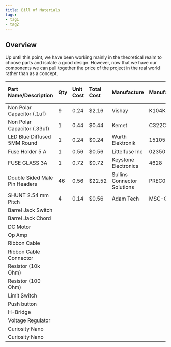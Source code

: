 ```yaml
---
title: Bill of Materials
tags:
- tag1
- tag2
---
```


## Overview

Up until this point, we have been working mainly in the theoretical realm to choose parts and isolate a good design. However, now that we have our components we can pull together the price of the project in the real world rather than as a concept.

| **Part Name/Description** | **Qty** | **Unit Cost** | **Total Cost** | **Manufacture** | **Manufacturer #** | **Vendor Link** |**Datasheet Link** | **Schematic Reference Designators** |
|:--------------------|:----|:---------------|:-----|:--------|:-----|:-----|:----|:-----|
| Non Polar Capacitor (.1uf) | 9 | 0.24 | $2.16 | Vishay | K104K10X7RF5UH5 | [Digikey](https://www.digikey.com/en/products/detail/vishay-beyschlag-draloric-bc-components/K104K10X7RF5UH5/2356879) | [datasheet](https://www.vishay.com/docs/45171/kseries.pdf) | c1-c5, c7-10 |
| Non Polar Capacitor (.33uf) | 1 | 0.44 | $0.44 | Kemet | C322C334M5U5TA | [Digikey](https://www.digikey.com/en/products/detail/kemet/C322C334M5U5TA/818140?gclsrc=aw.ds&gad_source=4&gad_campaignid=20228387720&gbraid=0AAAAADrbLljmgSApiSyc55B9uHEWrglq1&gclid=CjwKCAjwjffHBhBuEiwAKMb8pJvi3tFwDZigvD1ItQM2mnC_U2KuhtIhCyLWNC_DGWqrHBjURY1YmRoCQNAQAvD_BwE) | [datasheet](https://www.yageogroup.com/content/datasheet/asset/file/KEM_C1051_GOLDMAX_Z5U) | c6 |
| LED Blue Diffused 5MM Round | 1 | 0.24 | $0.24 | Wurth Elektronik | 151051BS04000 | [Digikey](https://www.digikey.com/en/products/detail/w-rth-elektronik/151051BS04000/4490009?gclsrc=aw.ds&gad_source=1&gad_campaignid=20228387720&gbraid=0AAAAADrbLliy1sF6H7_awr4ZPEbZcTKHQ&gclid=CjwKCAjwjffHBhBuEiwAKMb8pDnuBBYzAlqhhtnWrli6A-_Mbg4GYm5iio6VIQ63Ne4m8Z-vbvz9NRoClL8QAvD_BwE) | [datasheet](https://www.we-online.com/components/products/datasheet/151051BS04000.pdf) | D1 |
| Fuse Holder 5 A | 1 | 0.56 | $0.56 | Littelfuse Inc | 0235003.MXP | [Digikey](https://www.digikey.com/en/products/detail/littelfuse-inc/0235003-MXP/778152) | [Datasheet](https://www.littelfuse.com/assetdocs/littelfuse_fuse_235_datasheet.pdf?assetguid=79b16c87-8337-4c9c-96d1-6ac09ce4e440) | F1 |
| FUSE GLASS 3A  | 1 | 0.72 | $0.72 | Keystone Electronics | 4628 | [Digikey](https://www.digikey.com/en/products/detail/keystone-electronics/4628/2137316) | [Datasheet](https://www.keyelco.com/userAssets/file/M65p44.pdf) | F1 |
| Double Sided Male Pin Headers | 46 | 0.56 | $22.52 | Sullins Connector Solutions | PREC040SABN-RC | [Digikey](https://www.digikey.com/en/products/detail/sullins-connector-solutions/PREC040SABN-RC/2775014) | [Datasheet](https://mm.digikey.com/Volume0/opasdata/d220001/medias/docus/386/xRxCzzzSxxN-RC_ST_11635-B.pdf) | ASH HEKP PLEASE |
| SHUNT 2.54 mm Pitch | 4 | 0.14 | $0.56 | Adam Tech | MSC-G |[Digikey](https://www.digikey.com/en/products/detail/adam-tech/MSC-G/9830571?gclsrc=aw.ds&gad_source=1&gad_campaignid=17336967819&gbraid=0AAAAADrbLljPngf3gDrhSxj-41ZmgUeey&gclid=CjwKCAjwjffHBhBuEiwAKMb8pOpUUK-s3v6RQJFr5RZOPeN3Vwend8QYZ24L0Pq-xSUoGxgkyecdHhoCExEQAvD_BwE) | [Datasheet](https://app.adam-tech.com/products/download/data_sheet/203327/msc-g-data-sheet.pdf) | J1,2,4,6 |
| Barrel Jack Switch |  |  |  |  |  | [Digikey]() | [Datasheet]() | J32 |
| Barrel Jack Chord |  |  |  |  |  | [Digikey]() | [Datasheet]() | J32 |
| DC Motor |  |  |  |  |  | [Digikey]() | [Datasheet]()  | M1 |
| Op Amp |  |  |  |  |  |  | [Digikey]() | [Datasheet]() | U2 |
| Ribbon Cable |  |  |  |  |  | [Digikey]() | [Datasheet]()  | J44 |
| Ribbon Cable Connector |  |  |  |  |  | [Digikey]() | [Datasheet]() | J44 |
| Resistor (10k Ohm) |  |  |  |  |  |  [Digikey]() | [Datasheet]() | R1,2,4 |
| Resistor (100 Ohm) |  |  |  |  |  | [Digikey]() | [Datasheet]() | R3 |
| Limit Switch |  |  |  |  |  | [Digikey]() | [Datasheet]() | S1, S2 |
| Push button |  |  |  |  |  | [Digikey]() | [Datasheet]() | S3 |
| H-Bridge |  |  |  |  |  |  | [Digikey]() | [Datasheet]() | U5 |
| Voltage Regulator |  |  |  |  |  | [Digikey]() | [Datasheet]() | U4 |
| Curiosity Nano |  |  |  |  |  | [Digikey]() | [Datasheet]() | U1 |
| Curiosity Nano |  |  |  |  |  | [Digikey]() | [Datasheet]() | U3 |


<!--
## Bill of Materials Example (as Table)

*Table ##: An example of one approach to adding your BOM table to this section.*

| **Part Name/Description** | **Qty** | **Unit Cost** | **Total Cost** | **Manufacture** | **Manufacturer #** | **Vendor Link** |**Datasheet Link** | **Schematic Reference Designators** |
|:--------------------|:----|:---------------|:-----|:--------|:-----|:-----|:----|:-----|
8-bit SIPO/SISO Shift Register, SOIC-16 package | 1 | $0.49 | $ 0.49 | NXP | 74HC595D,112 | [DigiKey](https://www.digikey.com/en/products/detail/nexperia-usa-inc/74HC595D-112/763550) | [datasheet link](https://assets.nexperia.com/documents/data-sheet/74HC_HCT595.pdf) | U1 |
0.1 µF Ceramic Capacitor, +/-10%, X7R, 50V, 0805 package |10 | 0.2750 | $2.75 | KEMET | C0805F104K5RACTU | PRLTA 109 |n/a | C2, C4, C6, C7, C8, C9, C10, C11, C12, C16

Note: Setting it up as a table is nice because it is completely viewable without scaling issues. <ins>Downside</ins> is that you have to do the math.

* You could also import your BOM via a screenshot of the spreadsheet created BOM

## Bill of Materials Example (as Image)
![](BOM-Screenshot.png){style width: "2000"}
**Figure 2:** Example Bill of Materials as a screenshot.

As you can see, the text can be difficult to read without opening the image.
-->